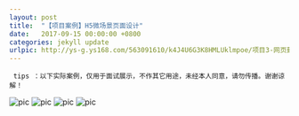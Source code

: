 ```yaml
---
layout: post
title:  "【项目案例】H5微场景页面设计"
date:   2017-09-15 00:00:00 +0800
categories: jekyll update
urlpic: http://ys-g.ys168.com/563091610/k4J4U6G3K8HMLUklmpoe/项目3-网页封面图.jpg
---
```



` tips ：以下实际案例，仅用于面试展示，不作其它用途，未经本人同意，请勿传播。谢谢谅解！`


![pic](http://ys-g.ys168.com/563091684/i6I2X6I3IHP4nolong/a1.jpg)
![pic](http://ys-g.ys168.com/563091684/i6I2X6I3IHPFnolong/a2.jpg)
![pic](http://ys-g.ys168.com/563091685/nolongm2J6W4H5HJLH/a3.jpg)
![pic](http://ys-g.ys168.com/563091656/g3N5U3J4J4KQNJmkksog/a4.jpg)






